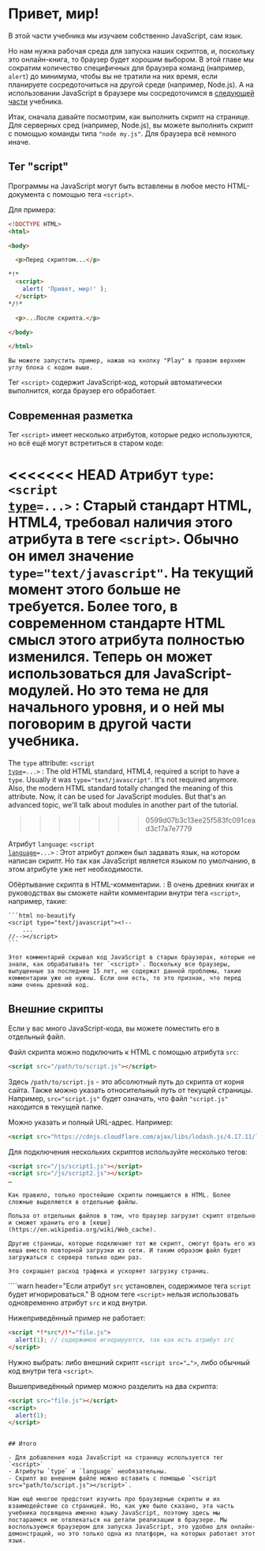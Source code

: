 # Привет, мир!

В этой части учебника мы изучаем собственно JavaScript, сам язык.

Но нам нужна рабочая среда для запуска наших скриптов, и, поскольку это онлайн-книга, то браузер будет хорошим выбором. В этой главе мы сократим количество специфичных для браузера команд (например, `alert`) до минимума, чтобы вы не тратили на них время, если планируете сосредоточиться на другой среде (например, Node.js). А на использовании JavaScript в браузере мы сосредоточимся в [следующей части](/ui) учебника.

Итак, сначала давайте посмотрим, как выполнить скрипт на странице. Для серверных сред (например, Node.js), вы можете выполнить скрипт с помощью команды типа `"node my.js"`. Для браузера всё немного иначе.

## Тег "script"

Программы на JavaScript могут быть вставлены в любое место HTML-документа с помощью тега `<script>`.

Для примера:

```html run height=100
<!DOCTYPE HTML>
<html>

<body>

  <p>Перед скриптом...</p>

*!*
  <script>
    alert( 'Привет, мир!' );
  </script>
*/!*

  <p>...После скрипта.</p>

</body>

</html>
```

```online
Вы можете запустить пример, нажав на кнопку "Play" в правом верхнем углу блока с кодом выше.
```

Тег `<script>` содержит JavaScript-код, который автоматически выполнится, когда браузер его обработает.

## Современная разметка

Тег `<script>` имеет несколько атрибутов, которые редко используются, но всё ещё могут встретиться в старом коде:

<<<<<<< HEAD
Атрибут `type`: <code>&lt;script <u>type</u>=...&gt;</code>
: Старый стандарт HTML, HTML4, требовал наличия этого атрибута в теге `<script>`. Обычно он имел значение `type="text/javascript"`. На текущий момент этого больше не требуется. Более того, в современном стандарте HTML смысл этого атрибута полностью изменился. Теперь он может использоваться для JavaScript-модулей. Но это тема не для начального уровня, и о ней мы поговорим в другой части учебника.
=======
The `type` attribute: <code>&lt;script <u>type</u>=...&gt;</code>
: The old HTML standard, HTML4, required a script to have a `type`. Usually it was `type="text/javascript"`. It's not required anymore. Also, the modern HTML standard totally changed the meaning of this attribute. Now, it can be used for JavaScript modules. But that's an advanced topic, we'll talk about modules in another part of the tutorial.
>>>>>>> 0599d07b3c13ee25f583fc091cead3c17a7e7779

Атрибут `language`: <code>&lt;script <u>language</u>=...&gt;</code>
: Этот атрибут должен был задавать язык, на котором написан скрипт. Но так как JavaScript является языком по умолчанию, в этом атрибуте уже нет необходимости.

Обёртывание скрипта в HTML-комментарии.
: В очень древних книгах и руководствах вы сможете найти комментарии внутри тега `<script>`, например, такие:

    ```html no-beautify
    <script type="text/javascript"><!--
        ...
    //--></script>
    ```

    Этот комментарий скрывал код JavaScript в старых браузерах, которые не знали, как обрабатывать тег `<script>`. Поскольку все браузеры, выпущенные за последние 15 лет, не содержат данной проблемы, такие комментарии уже не нужны. Если они есть, то это признак, что перед нами очень древний код.

## Внешние скрипты

Если у вас много JavaScript-кода, вы можете поместить его в отдельный файл.

Файл скрипта можно подключить к HTML с помощью атрибута `src`:

```html
<script src="/path/to/script.js"></script>
```

Здесь `/path/to/script.js` - это абсолютный путь до скрипта от корня сайта. Также можно указать относительный путь от текущей страницы. Например, `src="script.js"` будет означать, что файл `"script.js"` находится в текущей папке.

Можно указать и полный URL-адрес. Например:

```html
<script src="https://cdnjs.cloudflare.com/ajax/libs/lodash.js/4.17.11/lodash.js"></script>
```

Для подключения нескольких скриптов используйте несколько тегов:

```html
<script src="/js/script1.js"></script>
<script src="/js/script2.js"></script>
…
```

```smart
Как правило, только простейшие скрипты помещаются в HTML. Более сложные выделяются в отдельные файлы.

Польза от отдельных файлов в том, что браузер загрузит скрипт отдельно и сможет хранить его в [кеше](https://en.wikipedia.org/wiki/Web_cache).

Другие страницы, которые подключают тот же скрипт, смогут брать его из кеша вместо повторной загрузки из сети. И таким образом файл будет загружаться с сервера только один раз.

Это сокращает расход трафика и ускоряет загрузку страниц.
```

````warn header="Если атрибут `src` установлен, содержимое тега `script` будет игнорироваться."
В одном теге `<script>` нельзя использовать одновременно атрибут `src` и код внутри.

Нижеприведённый пример не работает:

```html
<script *!*src*/!*="file.js">
  alert(1); // содержимое игнорируется, так как есть атрибут src
</script>
```

Нужно выбрать: либо внешний скрипт `<script src="…">`, либо обычный код внутри тега `<script>`.

Вышеприведённый пример можно разделить на два скрипта:

```html
<script src="file.js"></script>
<script>
  alert(1);
</script>
```
````

## Итого

- Для добавления кода JavaScript на страницу используется тег `<script>`
- Атрибуты `type` и `language` необязательны.
- Скрипт во внешнем файле можно вставить с помощью `<script src="path/to/script.js"></script>`.

Нам ещё многое предстоит изучить про браузерные скрипты и их взаимодействие со страницей. Но, как уже было сказано, эта часть учебника посвящена именно языку JavaScript, поэтому здесь мы постараемся не отвлекаться на детали реализации в браузере. Мы воспользуемся браузером для запуска JavaScript, это удобно для онлайн-демонстраций, но это только одна из платформ, на которых работает этот язык.
